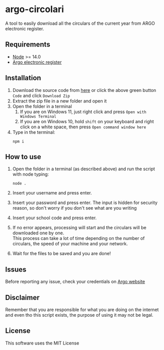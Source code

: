 # argo-circolari

A tool to easily download all the circulars of the current year from ARGO electronic register.

## Requirements

- [Node](https://nodejs.org/it/) >= 14.0
- [Argo electronic register](https://argofamiglia.it)

## Installation

1. Download the source code from [here](https://github.com/lorenzocorallo/argo-famiglia/archive/refs/heads/main.zip) or click the above green button `Code` and click `Download Zip`
2. Extract the zip file in a new folder and open it
3. Open the folder in a terminal
   1. If you are on Windows 11, just right click and press `Open with Windows Terminal`
   2. If you are on Windows 10, hold `shift` on your keyboard and right click on a white space, then press `Open command window here`
4. Type in the terminal:
   ```shell
   npm i
   ```

## How to use

1. Open the folder in a terminal (as described above) and run the script with node typing:

   ```shell
   node .
   ```

2. Insert your username and press enter.
3. Insert your password and press enter. The input is hidden for security reason, so don't worry if you don't see what are you writing
4. Insert your school code and press enter.
5. If no error appears, processing will start and the circulars will be downloaded one by one.  
   This process can take a lot of time depending on the number of circulars, the speed of your machine and your network.
6. Wait for the files to be saved and you are done!

## Issues

Before reporting any issue, check your credentials on [Argo website](https://www.portaleargo.it/argoweb/famiglia/)

## Disclaimer

Remember that you are responsible for what you are doing on the internet and even tho this script exists, the purpose of using it may not be legal.

## License

This software uses the MIT License
